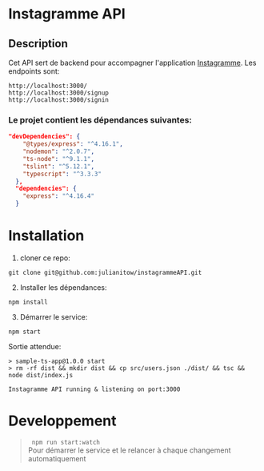 Instagramme API
===========================

Description
-----------

Cet API sert de backend pour accompagner l'application [Instagramme](https://github.com/julianitow/instagramme).
Les endpoints sont:
```
http://localhost:3000/
http://localhost:3000/signup
http://localhost:3000/signin
```

### Le projet contient les dépendances suivantes:

```json
"devDependencies": {
    "@types/express": "^4.16.1",
    "nodemon": "^2.0.7",
    "ts-node": "^9.1.1",
    "tslint": "^5.12.1",
    "typescript": "^3.3.3"
  },
  "dependencies": {
    "express": "^4.16.4"
  }
```

Installation
============
1. cloner ce repo: 
```shell
git clone git@github.com:julianitow/instagrammeAPI.git
```
2. Installer les dépendances: 
``` 
npm install 
```    
3. Démarrer le service:    
``` 
npm start 
```
Sortie attendue:
````
> sample-ts-app@1.0.0 start
> rm -rf dist && mkdir dist && cp src/users.json ./dist/ && tsc && node dist/index.js

Instagramme API running & listening on port:3000
````



Developpement
===========
> ``` npm run start:watch```  
Pour démarrer le service et le relancer à chaque changement automatiquement
